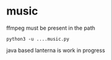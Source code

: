 # music

ffmpeg must be present in the path

```python3 -u ....music.py```

java based lanterna is work in progress
